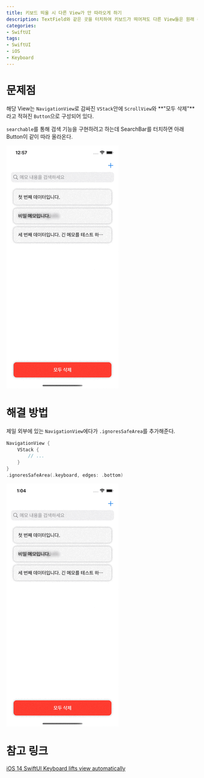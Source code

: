 ```yaml
---
title: 키보드 띄울 시 다른 View가 안 따라오게 하기
description: TextField와 같은 곳을 터치하여 키보드가 띄어져도 다른 View들은 원래 위치에 있게 하기.
categories:
- SwiftUI
tags:
- SwiftUI
- iOS
- Keyboard
---
```


# 문제점
해당 View는 `NavigationView`로 감싸진 `VStack`안에 `ScrollView`와 **"모두 삭제"**라고 적혀진 `Button`으로 구성되어 있다.

`searchable`를 통해 검색 기능을 구현하려고 하는데 SearchBar를 터치하면 아래 Button이 같이 따라 올라온다.

![](/images/swiftui/viewScrollUpWhenKeyboard/keyboardProblem.gif)

# 해결 방법
제일 외부에 있는 `NavigationView`에다가 `.ignoresSafeArea`를 추가해준다.

```swift
NavigationView {
    VStack {
        // ...
    }
}
.ignoresSafeArea(.keyboard, edges: .bottom)
```

![](/images/swiftui/viewScrollUpWhenKeyboard/keyboardSolve.gif)

# 참고 링크
[iOS 14 SwiftUI Keyboard lifts view automatically](https://stackoverflow.com/questions/63958912/ios-14-swiftui-keyboard-lifts-view-automatically)